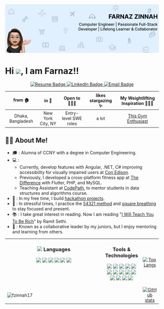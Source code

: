 <p align="center">
  <img src="https://github.com/fzinnah17/fzinnah17/blob/main/git.png" alt="My Banner"><br>
</p>

<h1>Hi <img src="https://media.giphy.com/media/hvRJCLFzcasrR4ia7z/giphy.gif" width="25">, I am Farnaz!!</h1>

<p align="center">
  <a href="https://drive.google.com/file/d/1eCknffq4eVT3MJgWQ0BVS0pXEeaC98zQ/view?usp=sharing" target="_blank">
    <img src="https://img.shields.io/badge/Resume-brightgreen" alt="Resume Badge">
  </a>

  <a href="https://www.linkedin.com/in/farnaz-zinnah/" target="_blank">
    <img src="https://img.shields.io/badge/LinkedIn-orange" alt="LinkedIn Badge">
  </a>

  <a href="mailto:farnazsamia@gmail.com">
    <img src="https://img.shields.io/badge/Email-blueviolet" alt="Email Badge">
  </a>
</p>

<div align="center">
  
| from 🏠         | in 📍               | Open to 🧘🏻‍♀️       | likes stargazing ✨   | My Weightlifting Inspiration 🏋🏼‍♀️ |
|:--------------:|:-------------------:|:-------------------:|:--------------------:|:------------------------------------------:|
| Dhaka, Bangladesh | New York City, NY | Entry-level SWE roles | a lot              | [This Gym Enthusiast](https://www.youtube.com/watch?v=Zl_grb33STg) |

</div>


## 👩‍💻 About Me!

- 🎓 : Alumna of CCNY with a degree in Computer Engineering.
- 💻 :
  - Currently, develop features with Angular, .NET, C# improving accessibility for visually impaired users at [Con Edison](https://www.coned.com/en).
  - Previously, I developed a cross-platform fitness app at [The Difference](https://thedifferenceapp.com/) with Flutter, PHP, and MySQL.
  - Teaching Assistant at [CodePath](https://www.codepath.org/), to mentor students in data structures and algorithms course.
- 🌟 : In my free time, I build [hackathon projects](https://devpost.com/fzinnah000).
- 🧘 : In stressful times, I practice the [54321 method](https://www.choosingtherapy.com/54321-method/) and [square breathing](https://www.choosingtherapy.com/box-breathing/) to stay focused and present.
- 📚 : I take great interest in reading. Now I am reading "[I Will Teach You To Be Rich](https://www.iwillteachyoutoberich.com/wp-content/uploads/2023/01/IWillTeachYoutoBeRich-Chapter1.pdf)" by Ramit Sethi.
- 🌱 : Known as a collaborative leader by my juniors, but I enjoy mentoring and learning from others.

<div align="center">
    <table style="width: 100%">
        <tr>
            <!-- Left Column: Languages and Tools -->
            <td valign="top" style="width: 75%">
                <h3 align="center"><img
                        src="https://media2.giphy.com/media/QssGEmpkyEOhBCb7e1/giphy.gif?cid=ecf05e47a0n3gi1bfqntqmob8g9aid1oyj2wr3ds3mg700bl&rid=giphy.gif"
                        width="25"> Languages </h3>
                <p align="center">
                    <img src="https://img.icons8.com/color/48/000000/java-coffee-cup-logo.png" width="40" />
                    <img src="https://img.icons8.com/fluency/48/000000/python.png" width="40" />
                    <img src="https://img.icons8.com/color/48/000000/c-plus-plus-logo.png" width="40" />
                    <img src="https://img.icons8.com/fluency/48/000000/javascript.png" width="40" />
                    <img src="https://upload.wikimedia.org/wikipedia/commons/thumb/4/4c/Typescript_logo_2020.svg/1200px-Typescript_logo_2020.svg.png"
                        width="40" />
                    <img src="https://img.icons8.com/color/48/000000/c-sharp-logo.png" width="40" />
                </p>
            </td>
            <td valign="top" width="25%">
                <h3 align="center">Tools & Technologies</h3>
                <p align="center">
                    <img src="https://upload.wikimedia.org/wikipedia/commons/thumb/a/a7/React-icon.svg/1200px-React-icon.svg.png"
                        width="24" />
                    <img src="https://d2nir1j4sou8ez.cloudfront.net/wp-content/uploads/2021/12/nextjs-boilerplate-logo.png"
                        width="24" />
                    <img src="https://upload.wikimedia.org/wikipedia/commons/thumb/b/b2/Bootstrap_logo.svg/1200px-Bootstrap_logo.svg.png"
                        width="24" />
                    <img src="https://www.datocms-assets.com/45470/1631026680-logo-react-native.png" width="24" />
                    <img src="https://upload.wikimedia.org/wikipedia/commons/thumb/d/d9/Node.js_logo.svg/1200px-Node.js_logo.svg.png"
                        width="24" />
                    <img src="https://git-scm.com/images/logos/downloads/Git-Icon-1788C.png" width="24" />
                    <img src="https://github.githubassets.com/images/modules/logos_page/GitHub-Logo.png" width="24" />
                    <img src="https://msdynamicsnavashwinitripathi.files.wordpress.com/2021/01/docker_logo.png"
                        width="24" />
                    <img src="https://static-00.iconduck.com/assets.00/postman-icon-497x512-beb7sy75.png" width="24" />
                    <img src="https://upload.wikimedia.org/wikipedia/commons/thumb/5/5c/AWS_Simple_Icons_AWS_Cloud.svg/2560px-AWS_Simple_Icons_AWS_Cloud.svg.png"
                        width="24" />
                    <img src="https://cdn4.iconfinder.com/data/icons/google-i-o-2016/512/google_firebase-2-512.png"
                        width="24" />
                    <img src="https://pbs.twimg.com/profile_images/1452637606559326217/GFz_P-5e_400x400.png"
                        width="24" />
                    <img src="https://icons.veryicon.com/png/o/application/app-icon-7/jira-5.png" width="24" />
                    <img src="https://pipedream.com/s.v0/app_1YMhwo/logo/orig" width="24" />
                </p>
            </td>
            <!-- Most Used Languages Image -->
            <td align="center">
                <a href="https://github.com/fzinnah17/github-readme-stats">
                    <img src="https://github-readme-stats.vercel.app/api/top-langs/?username=fzinnah17&layout=compact"
                        alt="Top Langs">
                </a>
            </td>
        </tr>
        <tr>
            <!-- GitHub Streaks Stats Image -->
            <td colspan="2">
                <img align="center" src="https://github-readme-streak-stats.herokuapp.com/?user=fzinnah17&"
                    alt="fzinnah17" />
            </td>
            <!-- GitHub Stats Image -->
            <td align="center">
                <a href="https://github.com/fzinnah17">
                    <img src="https://github-readme-stats.vercel.app/api?username=fzinnah17&show_icons=true&theme=radical&cache_seconds=0"
                        alt="GitHub stats">
                </a>
            </td>
        </tr>
    </table>
</div>
